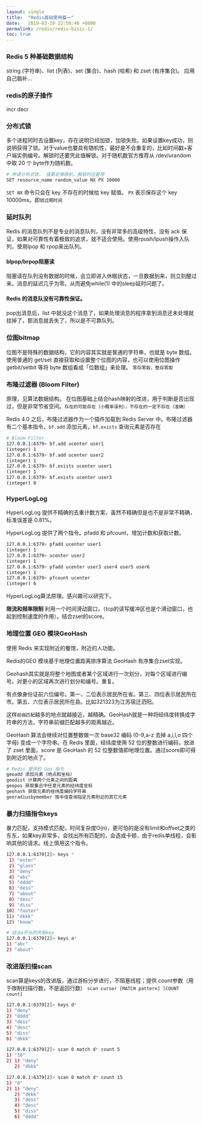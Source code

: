 ```yaml
---
layout: single
title:  "Redis基础使用篇一"
date:   2019-03-10 22:50:46 +0800
permalink: /redis/redis-bisic-1/
toc: true
---
```





### Redis  5 种基础数据结构
string (字符串)、list (列表)、set (集合)、hash (哈希) 和 zset (有序集合)。
应用自己脑补...

### redis的原子操作
incr decr

### 分布式锁
多个进程同时去设置key，存在说明已经加锁，加锁失败。如果设置key成功，则说明获得了锁。对于value也要具有随机性，最好是不会重复的，比如时间戳+客户端实例编号。解锁时还要凭此值解锁。对于随机数官方推荐从 /dev/urandom 中取 20 个 byte作为随机数。

```bash
# 申请分布式锁， 值要足够随机，解锁时还要用
SET resource_name random_value NX PX 10000
```

`SET NX` 命令只会在 key 不存在的时候给 key 赋值。
`PX` 表示保存这个 key 10000ms。即`锁过期时间`

### 延时队列
Redis 的消息队列不是专业的消息队列，没有非常多的高级特性，没有 ack 保证，如果对可靠性有着极致的追求，就不适合使用。使用rpush/lpush操作入队列，使用lpop 和 rpop来出队列。

#### blpop/brpop阻塞读
阻塞读在队列没有数据的时候，会立即进入休眠状态，一旦数据到来，则立刻醒过来。消息的延迟几乎为零。从而避免while(1) 中的sleep延时问题了。

#### Redis 的消息队没有可靠性保证。
pop出消息后，list 中就没这个消息了，如果处理消息的程序拿到消息还未处理就挂掉了，那消息就丢失了，所以是不可靠队列。

### 位图bitmap
位图不是特殊的数据结构，它的内容其实就是普通的字符串，也就是 byte 数组。使用普通的 get/set 直接获取和设置整个位图的内容，也可以使用位图操作 getbit/setbit 等将 byte 数组看成「位数组」来处理。
`零存零取，整存零取`

### 布隆过滤器 (Bloom Filter) 
原理，见算法数据结构。 在位图基础上结合hash映射的改进，用于判断是否出现过，但是非常节省空间。`存在的可能存在（小概率误判），不存在的一定不存在（准确）`

Redis 4.0 之后，布隆过滤器作为一个插件加载到 Redis Server 中。布隆过滤器有二个基本指令，`bf.add` 添加元素，`bf.exists` 查询元素是否存在
```bash
# Bloom Filter
127.0.0.1:6379> bf.add ucenter user1
(integer) 1
127.0.0.1:6379> bf.add ucenter user2
(integer) 1
127.0.0.1:6379> bf.exists ucenter user1
(integer) 1
127.0.0.1:6379> bf.exists ucenter user3
(integer) 0
```

### HyperLogLog
HyperLogLog 提供不精确的去重计数方案，虽然不精确但是也不是非常不精确，标准误差是 0.81%。

HyperLogLog 提供了两个指令。pfadd 和 pfcount，增加计数和获取计数。
```bash
127.0.0.1:6379> pfadd ucenter user1
(integer) 1
127.0.0.1:6379> ucenter user2
(integer) 1
127.0.0.1:6379> pfadd ucenter user3 user4 user5 user6
(integer) 1
127.0.0.1:6379> pfcount ucenter 
(integer) 6
```
HyperLogLog算法原理。感兴趣可以研究下。

**限流和频率限制**
利用一个时间滑动窗口，（tcp的读写缓冲区也是个滑动窗口，也起到控制速度的作用）。结合zset的score。

###  地理位置 GEO 模块GeoHash
使用 Redis 来实现附近的餐馆，附近的人功能。

Redis的GEO 模块基于地理位置距离排序算法 GeoHash 有序集合zset实现。

Geohash其实就是将整个地图或者某个区域进行一次划分，对每个区域进行编号。对更小的区域再次进行划分和编号。重复。

有点像身份证前六位编号。第一、二位表示居民所在省。第三、四位表示居民所在市。第五、六位表示居民所在县。比如321323为江苏宿迁泗阳。

这样`前缀匹配`越多的地点就越接近，越精确。GeoHash就是一种将经纬度转换成字符串的方法，字符串前缀匹配越多的距离越近。

GeoHash 算法会继续对位置整数做一次 base32 编码 (0-9,a-z 去掉 a,i,l,o 四个字母) 变成一个字符串。在 Redis 里面，经纬度使用 52 位的整数进行编码，放进了 zset 里面，score 是 GeoHash 的 52 位整数值即地理位置。通过score即可得到附近的地点了。
```bash
# Redis 提供的 Geo 指令
geoadd 添加元素（地点和坐标）
geodist 计算两个元素之间的距离
geopos 获取集合中任意元素的经纬度坐标
geohash 获取元素的经纬度编码字符串
georadiusbymember 按半径查询指定元素附近的其它元素
```

### 暴力扫描指令keys
暴力匹配，支持模式匹配，时间复杂度O(n)，更可怕的是没有limit和offset之类的东东，如果key非常多，会找出所有匹配的，会造成卡顿，由于redis单线程，会影响其他的请求。线上慎用这个指令。
```bash
127.0.0.1:6379[2]> keys *
 1) "enter"
 2) "glass"
 3) "deny"
 4) "abc"
 5) "dddd"
 6) "dess"
 7) "about"
 8) "desc"
 9) "diss"
10) "footer"
11) "dkkk"
12) "know"

# 找出a开头的所有key
127.0.0.1:6379[2]> keys a*
1) "abc"
2) "about"
```


### 改进版扫描scan

scan算是keys的改进版，通过游标分步进行，不阻塞线程；提供 count参数（用于限制扫描行数，不是返回行数）
`scan cursor [MATCH pattern] [COUNT count]`
```bash
127.0.0.1:6379[2]> keys d*
1) "deny"
2) "dddd"
3) "dess"
4) "desc"
5) "diss"
6) "dkkk"

127.0.0.1:6379[2]> scan 0 match d* count 5
1) "10"
2) 1) "deny"
   2) "dkkk"

127.0.0.1:6379[2]> scan 0 match d* count 15
1) "0"
2) 1) "deny"
   2) "dkkk"
   3) "dess"
   4) "desc"
   5) "diss"
   6) "dddd"

```


